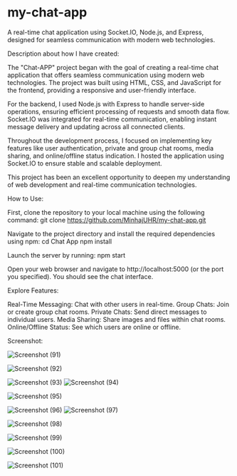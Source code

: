 # my-chat-app
A real-time chat application using Socket.IO, Node.js, and Express, designed for seamless communication with modern web technologies.

Description about how I have created:

The "Chat-APP" project began with the goal of creating a real-time chat application that offers seamless communication using modern web technologies. The project was built using HTML, CSS, and JavaScript for the frontend, providing a responsive and user-friendly interface.

For the backend, I used Node.js with Express to handle server-side operations, ensuring efficient processing of requests and smooth data flow. Socket.IO was integrated for real-time communication, enabling instant message delivery and updating across all connected clients.

Throughout the development process, I focused on implementing key features like user authentication, private and group chat rooms, media sharing, and online/offline status indication. I hosted the application using Socket.IO to ensure stable and scalable deployment.

This project has been an excellent opportunity to deepen my understanding of web development and real-time communication technologies.


How to Use:

First, clone the repository to your local machine using the following command:
git clone https://github.com/MinhajUHR/my-chat-app.git

Navigate to the project directory and install the required dependencies using npm:
cd Chat App
npm install

Launch the server by running: npm start


Open your web browser and navigate to http://localhost:5000 (or the port you specified). You should see the chat interface.


Explore Features:

Real-Time Messaging: Chat with other users in real-time.
Group Chats: Join or create group chat rooms.
Private Chats: Send direct messages to individual users.
Media Sharing: Share images and files within chat rooms.
Online/Offline Status: See which users are online or offline.

Screenshot:

![Screenshot (91)](https://github.com/user-attachments/assets/094c5de7-7cf3-4c94-af5e-9dab8690b2ca)

![Screenshot (92)](https://github.com/user-attachments/assets/fcca1f5a-7ffa-44a3-839a-b39ce1f9b68b)

![Screenshot (93)](https://github.com/user-attachments/assets/2e622a62-3b5c-40ad-9ed6-c6bcdc45025b)
![Screenshot (94)](https://github.com/user-attachments/assets/40eb23bf-2029-4e1b-8986-1fcb8db58936)

![Screenshot (95)](https://github.com/user-attachments/assets/b2e186fb-79f5-4e2f-977a-f30d4942cb8e)


![Screenshot (96)](https://github.com/user-attachments/assets/6e53e047-002c-438b-973f-e27875883077)
![Screenshot (97)](https://github.com/user-attachments/assets/00db88e8-b650-4277-b11e-c8e8a6edb713)

![Screenshot (98)](https://github.com/user-attachments/assets/475c1959-66b7-46bd-a12f-e978096e9533)

![Screenshot (99)](https://github.com/user-attachments/assets/198945da-e433-439e-8c4d-0d45645c3eee)




![Screenshot (100)](https://github.com/user-attachments/assets/e0c54443-8433-4635-8261-4fe3126e3bea)


![Screenshot (101)](https://github.com/user-attachments/assets/31998a4e-8733-4863-b2d9-67d3b240677d)




